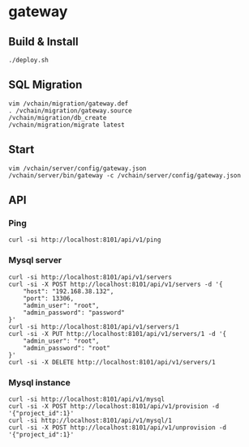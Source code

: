 # gateway

## Build & Install
    ./deploy.sh

## SQL Migration
    vim /vchain/migration/gateway.def 
    . /vchain/migration/gateway.source
    /vchain/migration/db_create
    /vchain/migration/migrate latest

## Start
    vim /vchain/server/config/gateway.json
    /vchain/server/bin/gateway -c /vchain/server/config/gateway.json

## API
### Ping
    curl -si http://localhost:8101/api/v1/ping

### Mysql server
    curl -si http://localhost:8101/api/v1/servers
    curl -si -X POST http://localhost:8101/api/v1/servers -d '{
        "host": "192.168.38.132",
        "port": 13306,
        "admin_user": "root",
        "admin_password": "password"
    }'
    curl -si http://localhost:8101/api/v1/servers/1
    curl -si -X PUT http://localhost:8101/api/v1/servers/1 -d '{
        "admin_user": "root",
        "admin_password": "root"
    }'
    curl -si -X DELETE http://localhost:8101/api/v1/servers/1

### Mysql instance
    curl -si http://localhost:8101/api/v1/mysql
    curl -si -X POST http://localhost:8101/api/v1/provision -d '{"project_id":1}'
    curl -si http://localhost:8101/api/v1/mysql/1
    curl -si -X POST http://localhost:8101/api/v1/unprovision -d '{"project_id":1}'

